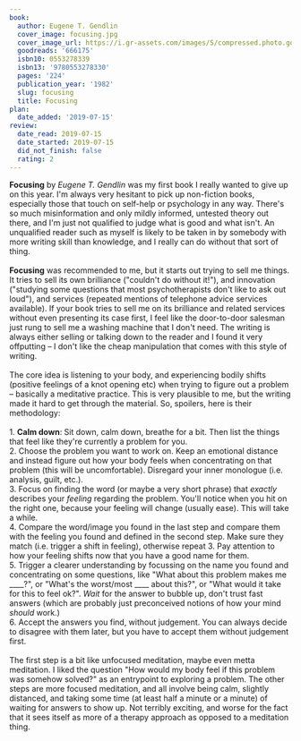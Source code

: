 ```yaml
---
book:
  author: Eugene T. Gendlin
  cover_image: focusing.jpg
  cover_image_url: https://i.gr-assets.com/images/S/compressed.photo.goodreads.com/books/1390966073l/666175.jpg
  goodreads: '666175'
  isbn10: 0553278339
  isbn13: '9780553278330'
  pages: '224'
  publication_year: '1982'
  slug: focusing
  title: Focusing
plan:
  date_added: '2019-07-15'
review:
  date_read: 2019-07-15
  date_started: 2019-07-15
  did_not_finish: false
  rating: 2
---
```


**Focusing** by *Eugene T. Gendlin* was my first book I really wanted to give up on this year. I'm always very hesitant to pick up non-fiction books, especially those that touch on self-help or psychology in any way. There's so much misinformation and only mildly informed, untested theory out there, and I'm just not qualified to judge what is good and what isn't. An unqualified reader such as myself is likely to be taken in by somebody with more writing skill than knowledge, and I really can do without that sort of thing.<br /><br />**Focusing** was recommended to me, but it starts out trying to sell me things. It tries to sell its own brilliance ("couldn't do without it!"), and innovation ("studying some questions that most psychotherapists don't like to ask out loud"), and services (repeated mentions of telephone advice services available). If your book tries to sell me on its brilliance and related services without even presenting its case first, I feel like the door-to-door salesman just rung to sell me a washing machine that I don't need. The writing is always either selling or talking down to the reader and I found it very offputting – I don't like the cheap manipulation that comes with this style of writing. <br /><br />The core idea is listening to your body, and experiencing bodily shifts (positive feelings of a knot opening etc) when trying to figure out a problem – basically a meditative practice. This is very plausible to me, but the writing made it hard to get through the material. So, spoilers, here is their methodology:<br /><br />1. **Calm down**: Sit down, calm down, breathe for a bit. Then list the things that feel like they're currently a problem for you.<br />2. Choose the problem you want to work on. Keep an emotional distance and instead figure out how your body feels when concentrating on that problem (this will be uncomfortable). Disregard your inner monologue (i.e. analysis, guilt, etc.).<br />3. Focus on finding the word (or maybe a very short phrase) that *exactly* describes your *feeling* regarding the problem. You'll notice when you hit on the right one, because your feeling will change (usually ease). This will take a while.<br />4. Compare the word/image you found in the last step and compare them with the feeling you found and defined in the second step. Make sure they match (i.e. trigger a shift in feeling), otherwise repeat 3. Pay attention to how your feeling shifts now that you have a good name for them.<br />5. Trigger a clearer understanding by focussing on the name you found and concentrating on some questions, like "What about this problem makes me ____?", or "What's the worst/most ____ about this?", or "What would it take for this to feel ok?". *Wait* for the answer to bubble up, don't trust fast answers (which are probably just preconceived notions of how your mind *should* work.)<br />6. Accept the answers you find, without judgement. You can always decide to disagree with them later, but you have to accept them without judgement first.<br /><br />The first step is a bit like unfocused meditation, maybe even metta meditation. I liked the question "How would my body feel if this problem was somehow solved?" as an entrypoint to exploring a problem. The other steps are more focused meditation, and all involve being calm, slightly distanced, and taking some time (at least half a minute or a minute) of waiting for answers to show up. Not terribly exciting, and worse for the fact that it sees itself as more of a therapy approach as opposed to a meditation thing.
